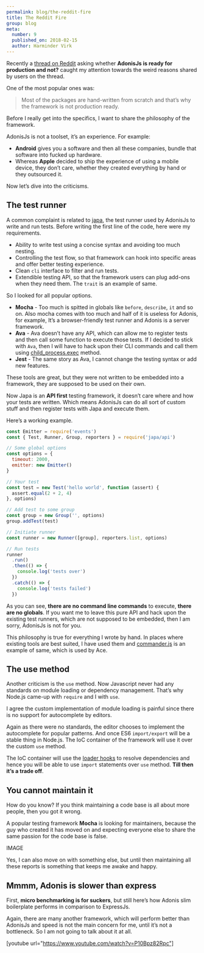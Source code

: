 ```yaml
---
permalink: blog/the-reddit-fire
title: The Reddit Fire
group: blog
meta:
  number: 9
  published_on: 2018-02-15
  author: Harminder Virk
---
```


Recently a [thread on Reddit](https://www.reddit.com/r/node/comments/7x3afi/anyone_using_adonisjs_in_production/) asking whether **AdonisJs is ready for production and not?** caught my attention towards the weird reasons shared by users on the thread.

One of the most popular ones was:

> Most of the packages are hand-written from scratch and that’s why the framework is not production ready.

Before I really get into the specifics, I want to share the philosophy of the framework.

AdonisJs is not a toolset, it’s an experience. For example:

- **Android** gives you a software and then all these companies, bundle that software into fucked up hardware.
- Whereas **Apple** decided to ship the experience of using a mobile device, they don’t care, whether they created everything by hand or they outsourced it.

Now let’s dive into the criticisms.

## The test runner

A common complaint is related to [japa](https://github.com/thetutlage/japa), the test runner used by AdonisJs to write and run tests. Before writing the first line of the code, here were my requirements.

- Ability to write test using a concise syntax and avoiding too much nesting.
- Controlling the test flow, so that framework can hook into specific areas and offer better testing experience.
- Clean `cli` interface to filter and run tests.
- Extendible testing API, so that the framework users can plug add-ons when they need them. The `trait` is an example of same.

So I looked for all popular options.

- **Mocha** - Too much is spitted in globals like `before`, `describe`, `it` and so on. Also mocha comes with too much and half of it is useless for Adonis, for example, It’s a browser-friendly test runner and Adonis is a server framework.
- **Ava** - Ava doesn’t have any API, which can allow me to register tests and then call some function to execute those tests. If I decided to stick with `Ava`, then I will have to hack upon their CLI commands and call them using [child_process.exec](https://nodejs.org/dist/latest-v9.x/docs/api/child_process.html#child_process_child_process_exec_command_options_callback) method.
- **Jest** - The same story as Ava, I cannot change the testing syntax or add new features.

These tools are great, but they were not written to be embedded into a framework, they are supposed to be used on their own.

Now Japa is an **API first** testing framework, it doesn’t care where and how your tests are written. Which means AdonisJs can do all sort of custom stuff and then register tests with Japa and execute them.

Here’s a working example.

```js
const Emitter = require('events')
const { Test, Runner, Group, reporters } = require('japa/api')

// Some global options
const options = {
  timeout: 2000,
  emitter: new Emitter()
}

// Your test
const test = new Test('hello world', function (assert) {
  assert.equal(2 + 2, 4)
}, options)

// Add test to some group
const group = new Group('', options)
group.addTest(test)

// Initiate runner
const runner = new Runner([group], reporters.list, options)

// Run tests
runner
  .run()
  .then(() => {
    console.log('tests over')
  })
  .catch(() => {
    console.log('tests failed')
  })
```

As you can see, **there are no command line commands** to execute, **there are no globals**. If you want me to leave this pure API and hack upon the existing test runners, which are not supposed to be embedded, then I am sorry, AdonisJs is not for you.

This philosophy is true for everything I wrote by hand. In places where existing tools are best suited, I have used them and [commander.js](https://github.com/tj/commander.js/) is an example of same, which is used by Ace.

## The use method

Another criticism is the `use` method. Now Javascript never had any standards on module loading or dependency management. That’s why Node.js came-up with `require` and I with `use`.

I agree the custom implementation of module loading is painful since there is no support for autocomplete by editors.

Again as there were no standards, the editor chooses to implement the autocomplete for popular patterns. And once ES6 `import/export` will be a stable thing in Node.js. The IoC container of the framework will use it over the custom `use` method.

The IoC container will use the [loader hooks](https://nodejs.org/dist/latest-v9.x/docs/api/esm.html#esm_loader_hooks) to resolve dependencies and hence you will be able to use `import` statements over `use` method. **Till then it’s a trade off**.

## You cannot maintain it

How do you know? If you think maintaining a code base is all about more people, then you got it wrong.

A popular testing framework **Mocha** is looking for maintainers, because the guy who created it has moved on and expecting everyone else to share the same passion for the code base is false.

IMAGE

Yes, I can also move on with something else, but until then maintaining all these reports is something that keeps me awake and happy.

## Mmmm, Adonis is slower than express

First, **micro benchmarking is for suckers**, but still here’s how Adonis slim boilerplate performs in comparison to ExpressJs.

Again, there are many another framework, which will perform better than AdonisJs and speed is not the main concern for me, until it’s not a bottleneck. So I am not going to talk about it at all.

[youtube url="https://www.youtube.com/watch?v=P10Bpz82Rpc"]
